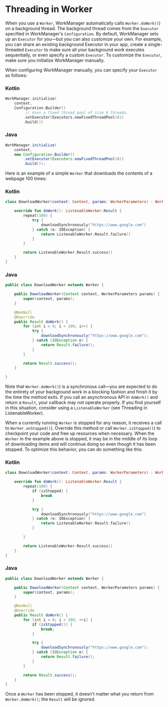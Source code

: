 # Threading in Worker

When you use a `Worker`, WorkManager automatically calls `Worker.doWork()`) on a background thread. The background thread comes from the `Executor` specified in WorkManager's `Configuration`. By default, WorkManager sets up an `Executor` for you—but you can also customize your own. For example, you can share an existing background Executor in your app, create a single-threaded `Executor` to make sure all your background work executes sequentially, or even specify a custom `Executor`. To customize the `Executor`, make sure you initialize WorkManager manually.

When configuring WorkManager manually, you can specify your `Executor` as follows:

### Kotlin

```kotlin
WorkManager.initialize(
    context,
    Configuration.Builder()
         // Uses a fixed thread pool of size 8 threads.
        .setExecutor(Executors.newFixedThreadPool(8))
        .build())
```

### Java

```java
WorkManager.initialize(
    context,
    new Configuration.Builder()
        .setExecutor(Executors.newFixedThreadPool(8))
        .build());
```

Here is an example of a simple `Worker` that downloads the contents of a webpage 100 times:

### Kotlin

```kotlin
class DownloadWorker(context: Context, params: WorkerParameters) : Worker(context, params) {

    override fun doWork(): ListenableWorker.Result {
        repeat(100) {
            try {
                downloadSynchronously("https://www.google.com")
            } catch (e: IOException) {
                return ListenableWorker.Result.failure()
            }
        }

        return ListenableWorker.Result.success()
    }
}
```

### Java

```java
public class DownloadWorker extends Worker {

    public DownloadWorker(Context context, WorkerParameters params) {
        super(context, params);
    }

    @NonNull
    @Override
    public Result doWork() {
        for (int i = 0; i < 100; i++) {
            try {
                downloadSynchronously("https://www.google.com");
            } catch (IOException e) {
                return Result.failure();
            }
        }

        return Result.success();
    }

}
```

Note that `Worker.doWork()`) is a synchronous call—you are expected to do the entirety of your background work in a blocking fashion and finish it by the time the method exits. If you call an asynchronous API in `doWork()` and return a `Result`, your callback may not operate properly. If you find yourself in this situation, consider using a `ListenableWorker` (see Threading in ListenableWorker).

When a currently running `Worker` is stopped for any reason, it receives a call to `Worker.onStopped()`). Override this method or call `Worker.isStopped()`) to checkpoint your code and free up resources when necessary. When the `Worker` in the example above is stopped, it may be in the middle of its loop of downloading items and will continue doing so even though it has been stopped. To optimize this behavior, you can do something like this:

### Kotlin

```kotlin
class DownloadWorker(context: Context, params: WorkerParameters) : Worker(context, params) {

    override fun doWork(): ListenableWorker.Result {
        repeat(100) {
            if (isStopped) {
                break
            }

            try {
                downloadSynchronously("https://www.google.com")
            } catch (e: IOException) {
                return ListenableWorker.Result.failure()
            }

        }

        return ListenableWorker.Result.success()
    }
}
```

### Java

```java
public class DownloadWorker extends Worker {

    public DownloadWorker(Context context, WorkerParameters params) {
        super(context, params);
    }

    @NonNull
    @Override
    public Result doWork() {
        for (int i = 0; i < 100; ++i) {
            if (isStopped()) {
                break;
            }

            try {
                downloadSynchronously("https://www.google.com");
            } catch (IOException e) {
                return Result.failure();
            }
        }

        return Result.success();
    }
}
```

Once a `Worker` has been stopped, it doesn't matter what you return from `Worker.doWork()`; the `Result` will be ignored.